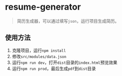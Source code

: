 # resume-generator
> 简历生成器，可以通过填写`json`，运行项目生成简历。

## 使用方法
1. 克隆项目，运行`npm install`
2. 修改`src/modules/data.json`
3. 运行`npm run dev`，打开`dist`目录的`index.html`预览效果
4. 运行`npm run prod`，最后生成`pdf`到`dist`目录
